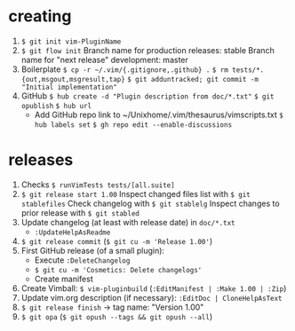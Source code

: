 # creating

1. `$ git init vim-PluginName`
2. `$ git flow init`
   Branch name for production releases: stable
   Branch name for "next release" development: master
3. Boilerplate
   `$ cp -r ~/.vim/{.gitignore,.github} .`
   `$ rm tests/*.{out,msgout,msgresult,tap}`
   `$ git adduntracked; git commit -m "Initial implementation"`
4. GitHub
   `$ hub create -d "Plugin description from doc/*.txt"`
   `$ git opublish`
   `$ hub url`
   - Add GitHub repo link to ~/Unixhome/.vim/thesaurus/vimscripts.txt
   `$ hub labels set`
   `$ gh repo edit --enable-discussions`

# releases

1. Checks
   `$ runVimTests tests/[all.suite]`
2. `$ git release start 1.00`
   Inspect changed files list with `$ git stablefiles`
   Check changelog with `$ git stablelg`
   Inspect changes to prior release with `$ git stabled`
3. Update changelog (at least with release date) in `doc/*.txt`
   - `:UpdateHelpAsReadme`
4. `$ git release commit` (`$ git cu -m 'Release 1.00'`)
5. First GitHub release (of a small plugin):
   - Execute `:DeleteChangelog`
   - `$ git cu -m 'Cosmetics: Delete changelogs'`
   - Create manifest
6. Create Vimball:
   `$ vim-pluginbuild` (`:EditManifest | :Make 1.00 | :Zip`)
7. Update vim.org description (if necessary):
   `:EditDoc | CloneHelpAsText`
8. `$ git release finish` -> tag name: "Version 1.00"
9. `$ git opa` (`$ git opush --tags && git opush --all`)
